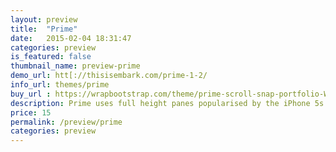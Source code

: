 ```yaml
---
layout: preview
title:  "Prime"
date:   2015-02-04 18:31:47
categories: preview
is_featured: false
thumbnail_name: preview-prime
demo_url: htt[://thisisembark.com/prime-1-2/
info_url: themes/prime
buy_url : https://wrapbootstrap.com/theme/prime-scroll-snap-portfolio-WB0R52851
description: Prime uses full height panes popularised by the iPhone 5s release site to guide users through your creative work. Perfect for startups, freelancers or creatives looking to showcase their work.
price: 15
permalink: /preview/prime
categories: preview
---
```

